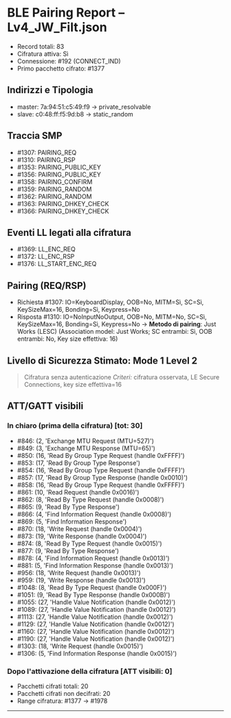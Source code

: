 # BLE Pairing Report – Lv4_JW_Filt.json
- Record totali: 83
- Cifratura attiva: Sì
- Connessione: #192 (CONNECT_IND)
- Primo pacchetto cifrato: #1377

## Indirizzi e Tipologia
- master: 7a:94:51:c5:49:f9  →  private_resolvable
- slave: c0:48:ff:f5:9d:b8  →  static_random

## Traccia SMP
- #1307: PAIRING_REQ
- #1310: PAIRING_RSP
- #1353: PAIRING_PUBLIC_KEY
- #1356: PAIRING_PUBLIC_KEY
- #1358: PAIRING_CONFIRM
- #1359: PAIRING_RANDOM
- #1362: PAIRING_RANDOM
- #1363: PAIRING_DHKEY_CHECK
- #1366: PAIRING_DHKEY_CHECK

## Eventi LL legati alla cifratura
- #1369: LL_ENC_REQ
- #1372: LL_ENC_RSP
- #1376: LL_START_ENC_REQ

## Pairing (REQ/RSP)
- Richiesta  #1307: IO=KeyboardDisplay, OOB=No, MITM=Sì, SC=Sì, KeySizeMax=16, Bonding=Sì, Keypress=No
- Risposta   #1310: IO=NoInputNoOutput, OOB=No, MITM=No, SC=Sì, KeySizeMax=16, Bonding=Sì, Keypress=No
→ **Metodo di pairing**: Just Works (LESC)  (Association model: Just Works; SC entrambi: Sì, OOB entrambi: No, Key size effettiva: 16)

## Livello di Sicurezza Stimato: Mode 1 Level 2
> Cifratura senza autenticazione
_Criteri:_ cifratura osservata, LE Secure Connections, key size effettiva=16

## ATT/GATT visibili
### In chiaro (prima della cifratura) [tot: 30]
- #846: (2, 'Exchange MTU Request (MTU=527)')
- #849: (3, 'Exchange MTU Response (MTU=65)')
- #850: (16, 'Read By Group Type Request (handle 0xFFFF)')
- #853: (17, 'Read By Group Type Response')
- #854: (16, 'Read By Group Type Request (handle 0xFFFF)')
- #857: (17, 'Read By Group Type Response (handle 0x0010)')
- #858: (16, 'Read By Group Type Request (handle 0xFFFF)')
- #861: (10, 'Read Request (handle 0x0016)')
- #862: (8, 'Read By Type Request (handle 0x0008)')
- #865: (9, 'Read By Type Response')
- #866: (4, 'Find Information Request (handle 0x0008)')
- #869: (5, 'Find Information Response')
- #870: (18, 'Write Request (handle 0x0004)')
- #873: (19, 'Write Response (handle 0x0004)')
- #874: (8, 'Read By Type Request (handle 0x0015)')
- #877: (9, 'Read By Type Response')
- #878: (4, 'Find Information Request (handle 0x0013)')
- #881: (5, 'Find Information Response (handle 0x0013)')
- #956: (18, 'Write Request (handle 0x0013)')
- #959: (19, 'Write Response (handle 0x0013)')
- #1048: (8, 'Read By Type Request (handle 0x000F)')
- #1051: (9, 'Read By Type Response (handle 0x000B)')
- #1055: (27, 'Handle Value Notification (handle 0x0012)')
- #1089: (27, 'Handle Value Notification (handle 0x0012)')
- #1113: (27, 'Handle Value Notification (handle 0x0012)')
- #1129: (27, 'Handle Value Notification (handle 0x0012)')
- #1160: (27, 'Handle Value Notification (handle 0x0012)')
- #1190: (27, 'Handle Value Notification (handle 0x0012)')
- #1303: (18, 'Write Request (handle 0x0015)')
- #1306: (5, 'Find Information Response (handle 0x0015)')
### Dopo l'attivazione della cifratura [ATT visibili: 0]
- Pacchetti cifrati totali: 20
- Pacchetti cifrati non decifrati: 20
- Range cifratura: #1377 → #1978


---